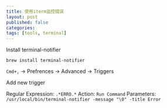 ```yaml
---
title: 使用iterm监控错误
layout: post
published: false
categories:
tags: [tools, terminal]
---
```


Install terminal-notifier

`brew install terminal-notifier`

`Cmd+,` -> Prefrences -> Advanced -> Triggers

Add new trigger

Regular Expression: `.*ERRO.*`
Action: `Run Command`
Parameters: `/usr/local/bin/terminal-notifier -message "\0" -title Error`
